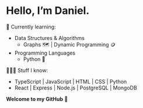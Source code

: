 # Hello, I’m Daniel.
🧠 Currently learning:
- Data Structures & Algorithms
  - Graphs 🗺️ | Dynamic Programming 🪙
- Programming Languages
  - Python 🐍

👨🏻‍💻 Stuff I know:
- TypeScript | JavaScript | HTML | CSS | Python
- React | Express | Node.js | PostgreSQL | MongoDB

**Welcome to my GitHub** 👋 
